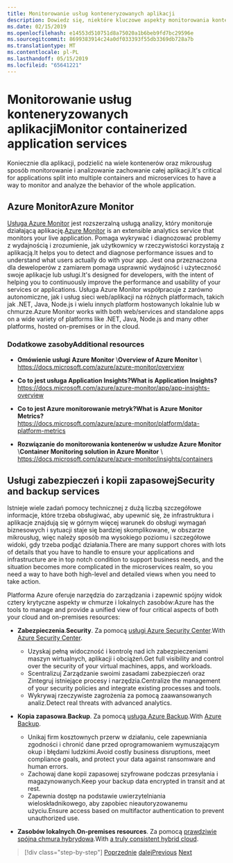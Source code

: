 ```yaml
---
title: Monitorowanie usług konteneryzowanych aplikacji
description: Dowiedz się, niektóre kluczowe aspekty monitorowania kontenera architektury
ms.date: 02/15/2019
ms.openlocfilehash: e14553d510751d8a75020a1b6beb9fd7bc29596e
ms.sourcegitcommit: 8699383914c24a0df033393f55db3369db728a7b
ms.translationtype: MT
ms.contentlocale: pl-PL
ms.lasthandoff: 05/15/2019
ms.locfileid: "65641221"
---
```

# <a name="monitor-containerized-application-services"></a><span data-ttu-id="8518e-103">Monitorowanie usług konteneryzowanych aplikacji</span><span class="sxs-lookup"><span data-stu-id="8518e-103">Monitor containerized application services</span></span>

<span data-ttu-id="8518e-104">Koniecznie dla aplikacji, podzielić na wiele kontenerów oraz mikrousług sposób monitorowanie i analizowanie zachowanie całej aplikacji.</span><span class="sxs-lookup"><span data-stu-id="8518e-104">It's critical for applications split into multiple containers and microservices to have a way to monitor and analyze the behavior of the whole application.</span></span>

## <a name="azure-monitor"></a><span data-ttu-id="8518e-105">Azure Monitor</span><span class="sxs-lookup"><span data-stu-id="8518e-105">Azure Monitor</span></span>

<span data-ttu-id="8518e-106">[Usługa Azure Monitor](https://azure.microsoft.com/services/monitor/) jest rozszerzalną usługą analizy, który monitoruje działającą aplikację.</span><span class="sxs-lookup"><span data-stu-id="8518e-106">[Azure Monitor](https://azure.microsoft.com/services/monitor/) is an extensible analytics service that monitors your live application.</span></span> <span data-ttu-id="8518e-107">Pomaga wykrywać i diagnozować problemy z wydajnością i zrozumienie, jak użytkownicy w rzeczywistości korzystają z aplikacją.</span><span class="sxs-lookup"><span data-stu-id="8518e-107">It helps you to detect and diagnose performance issues and to understand what users actually do with your app.</span></span> <span data-ttu-id="8518e-108">Jest ona przeznaczona dla deweloperów z zamiarem pomaga usprawnić wydajność i użyteczność swoje aplikacje lub usługi.</span><span class="sxs-lookup"><span data-stu-id="8518e-108">It's designed for developers, with the intent of helping you to continuously improve the performance and usability of your services or applications.</span></span> <span data-ttu-id="8518e-109">Usługa Azure Monitor współpracuje z zarówno autonomiczne, jak i usług sieci web/aplikacji na różnych platformach, takich jak .NET, Java, Node.js i wielu innych platform hostowanych lokalnie lub w chmurze.</span><span class="sxs-lookup"><span data-stu-id="8518e-109">Azure Monitor works with both web/services and standalone apps on a wide variety of platforms like .NET, Java, Node.js and many other platforms, hosted on-premises or in the cloud.</span></span>

### <a name="additional-resources"></a><span data-ttu-id="8518e-110">Dodatkowe zasoby</span><span class="sxs-lookup"><span data-stu-id="8518e-110">Additional resources</span></span>

- <span data-ttu-id="8518e-111">**Omówienie usługi Azure Monitor** \\</span><span class="sxs-lookup"><span data-stu-id="8518e-111">**Overview of Azure Monitor** \\</span></span>
  <https://docs.microsoft.com/azure/azure-monitor/overview>

- <span data-ttu-id="8518e-112">**Co to jest usługa Application Insights?**</span><span class="sxs-lookup"><span data-stu-id="8518e-112">**What is Application Insights?**</span></span> \
  <https://docs.microsoft.com/azure/azure-monitor/app/app-insights-overview>

- <span data-ttu-id="8518e-113">**Co to jest Azure monitorowanie metryk?**</span><span class="sxs-lookup"><span data-stu-id="8518e-113">**What is Azure Monitor Metrics?**</span></span> \
  <https://docs.microsoft.com/azure/azure-monitor/platform/data-platform-metrics>

- <span data-ttu-id="8518e-114">**Rozwiązanie do monitorowania kontenerów w usłudze Azure Monitor** \\</span><span class="sxs-lookup"><span data-stu-id="8518e-114">**Container Monitoring solution in Azure Monitor** \\</span></span>
  <https://docs.microsoft.com/azure/azure-monitor/insights/containers>

## <a name="security-and-backup-services"></a><span data-ttu-id="8518e-115">Usługi zabezpieczeń i kopii zapasowej</span><span class="sxs-lookup"><span data-stu-id="8518e-115">Security and backup services</span></span>

<span data-ttu-id="8518e-116">Istnieje wiele zadań pomocy technicznej z dużą liczbą szczegółowe informacje, które trzeba obsługiwać, aby upewnić się, że infrastruktura i aplikacje znajdują się w górnym więcej warunek do obsługi wymagań biznesowych i sytuacji staje się bardziej skomplikowane, w obszarze mikrousług, więc należy sposób ma wysokiego poziomu i szczegółowe widoki, gdy trzeba podjąć działania.</span><span class="sxs-lookup"><span data-stu-id="8518e-116">There are many support chores with lots of details that you have to handle to ensure your applications and infrastructure are in top notch condition to support business needs, and the situation becomes more complicated in the microservices realm, so you need a way to have both high-level and detailed views when you need to take action.</span></span>

<span data-ttu-id="8518e-117">Platforma Azure oferuje narzędzia do zarządzania i zapewnić spójny widok cztery krytyczne aspekty w chmurze i lokalnych zasobów:</span><span class="sxs-lookup"><span data-stu-id="8518e-117">Azure has the tools to manage and provide a unified view of four critical aspects of both your cloud and on-premises resources:</span></span>

- <span data-ttu-id="8518e-118">**Zabezpieczenia**.</span><span class="sxs-lookup"><span data-stu-id="8518e-118">**Security**.</span></span> <span data-ttu-id="8518e-119">Za pomocą [usługi Azure Security Center](https://azure.microsoft.com/services/security-center/).</span><span class="sxs-lookup"><span data-stu-id="8518e-119">With [Azure Security Center](https://azure.microsoft.com/services/security-center/).</span></span>
  - <span data-ttu-id="8518e-120">Uzyskaj pełną widoczność i kontrolę nad ich zabezpieczeniami maszyn wirtualnych, aplikacji i obciążeń.</span><span class="sxs-lookup"><span data-stu-id="8518e-120">Get full visibility and control over the security of your virtual machines, apps, and workloads.</span></span>
  - <span data-ttu-id="8518e-121">Scentralizuj Zarządzanie swoimi zasadami zabezpieczeń oraz Zintegruj istniejące procesy i narzędzia.</span><span class="sxs-lookup"><span data-stu-id="8518e-121">Centralize the management of your security policies and integrate existing processes and tools.</span></span>
  - <span data-ttu-id="8518e-122">Wykrywaj rzeczywiste zagrożenia za pomocą zaawansowanych analiz.</span><span class="sxs-lookup"><span data-stu-id="8518e-122">Detect real threats with advanced analytics.</span></span>

- <span data-ttu-id="8518e-123">**Kopia zapasowa**.</span><span class="sxs-lookup"><span data-stu-id="8518e-123">**Backup**.</span></span> <span data-ttu-id="8518e-124">Za pomocą [usługa Azure Backup](https://azure.microsoft.com/services/backup/).</span><span class="sxs-lookup"><span data-stu-id="8518e-124">With [Azure Backup](https://azure.microsoft.com/services/backup/).</span></span>
  - <span data-ttu-id="8518e-125">Unikaj firm kosztownych przerw w działaniu, cele zapewniania zgodności i chronić dane przed oprogramowaniem wymuszającym okup i błędami ludzkimi.</span><span class="sxs-lookup"><span data-stu-id="8518e-125">Avoid costly business disruptions, meet compliance goals, and protect your data against ransomware and human errors.</span></span>
  - <span data-ttu-id="8518e-126">Zachowaj dane kopii zapasowej szyfrowane podczas przesyłania i magazynowanych.</span><span class="sxs-lookup"><span data-stu-id="8518e-126">Keep your backup data encrypted in transit and at rest.</span></span>
  - <span data-ttu-id="8518e-127">Zapewnia dostęp na podstawie uwierzytelniania wieloskładnikowego, aby zapobiec nieautoryzowanemu użyciu.</span><span class="sxs-lookup"><span data-stu-id="8518e-127">Ensure access based on multifactor authentication to prevent unauthorized use.</span></span>

- <span data-ttu-id="8518e-128">**Zasobów lokalnych**.</span><span class="sxs-lookup"><span data-stu-id="8518e-128">**On-premises resources**.</span></span> <span data-ttu-id="8518e-129">Za pomocą [prawdziwie spójna chmura hybrydowa](https://azure.microsoft.com/resources/truly-consistent-hybrid-cloud-with-microsoft-azure/).</span><span class="sxs-lookup"><span data-stu-id="8518e-129">With [a truly consistent hybrid cloud](https://azure.microsoft.com/resources/truly-consistent-hybrid-cloud-with-microsoft-azure/).</span></span>

>[!div class="step-by-step"]
><span data-ttu-id="8518e-130">[Poprzednie](manage-production-docker-environments.md)
>[dalej](../key-takeaways/index.md)</span><span class="sxs-lookup"><span data-stu-id="8518e-130">[Previous](manage-production-docker-environments.md)
[Next](../key-takeaways/index.md)</span></span>
